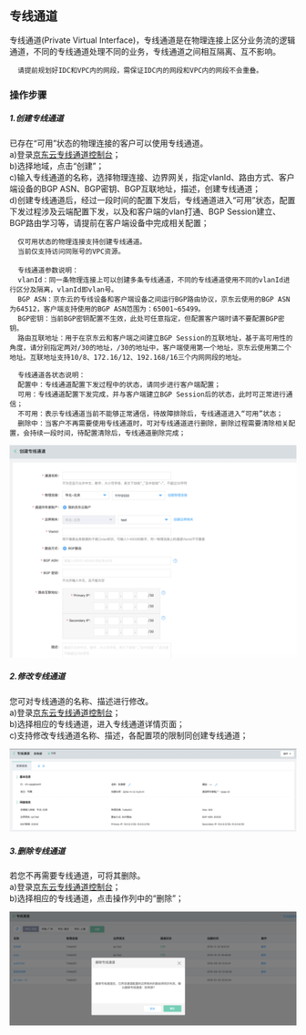 ## 专线通道
专线通道(Private Virtual Interface)，专线通道是在物理连接上区分业务流的逻辑通道，不同的专线通道处理不同的业务，专线通道之间相互隔离、互不影响。

```
  请提前规划好IDC和VPC内的网段，需保证IDC内的网段和VPC内的网段不会重叠。
```

### 操作步骤
##### 1.创建专线通道
已存在“可用”状态的物理连接的客户可以使用专线通道。<br />
a)登录[京东云专线通道控制台](https://cns-console.jdcloud.com/host/dedicatedVif/list)；  <br />
b)选择地域，点击“创建”；<br />
c)输入专线通道的名称，选择物理连接、边界网关，指定vlanId、路由方式、客户端设备的BGP ASN、BGP密钥、BGP互联地址，描述，创建专线通道；<br />
d)创建专线通道后，经过一段时间的配置下发后，专线通道进入“可用”状态，配置下发过程涉及云端配置下发，以及和客户端的vlan打通、BGP Session建立、BGP路由学习等，请提前在客户端设备中完成相关配置；<br />

```
  仅可用状态的物理连接支持创建专线通道。
  当前仅支持访问同账号的VPC资源。

  专线通道参数说明：
  vlanId：同一条物理连接上可以创建多条专线通道，不同的专线通道使用不同的vlanId进行区分及隔离，vlanId即vlan号。
  BGP ASN：京东云的专线设备和客户端设备之间运行BGP路由协议，京东云使用的BGP ASN为64512，客户端支持使用的BGP ASN范围为：65001~65499。
  BGP密钥：当前BGP密钥配置不生效，此处可任意指定，但配置客户端时请不要配置BGP密钥。
  路由互联地址：用于在京东云和客户端之间建立BGP Session的互联地址，基于高可用性的角度，请分别指定两对/30的地址，/30的地址中，客户端使用第一个地址，京东云使用第二个地址。互联地址支持10/8、172.16/12、192.168/16三个内网网段的地址。
```

```
  专线通道各状态说明：
  配置中：专线通道配置下发过程中的状态，请同步进行客户端配置；
  可用：专线通道配置下发完成，并与客户端建立BGP Session后的状态，此时可正常进行通信；
  不可用：表示专线通道当前不能够正常通信，待故障排除后，专线通道进入“可用”状态；
  删除中：当客户不再需要使用专线通道时，可对专线通道进行删除，删除过程需要清除相关配置，会持续一段时间，待配置清除后，专线通道删除完成；
```

![](../../../../../image/Networking/Direct-Connect-Service/Operation-Guide/create-private-vif.png)

##### 2.修改专线通道
您可对专线通道的名称、描述进行修改。<br />
a)登录[京东云专线通道控制台](https://cns-console.jdcloud.com/host/dedicatedVif/list)；  <br />
b)选择相应的专线通道，进入专线通道详情页面；<br />
c)支持修改专线通道名称、描述，各配置项的限制同创建专线通道；<br />

![](../../../../../image/Networking/Direct-Connect-Service/Operation-Guide/update-private-vif.png)

##### 3.删除专线通道
若您不再需要专线通道，可将其删除。<br />
a)登录[京东云专线通道控制台](https://cns-console.jdcloud.com/host/dedicatedVif/list)；  <br />
b)选择相应的专线通道，点击操作列中的“删除”；<br />

![](../../../../../image/Networking/Direct-Connect-Service/Operation-Guide/delete-private-vif.png)

